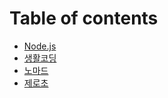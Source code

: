 # Table of contents

* [Node.js](README.md)
* [생활코딩](note.md)
* [노마드](undefined.md)
* [제로초](undefined-1.md)

